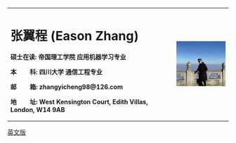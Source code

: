 <table border="0" align = "left">
  <tr>
    <td width="75%">
      <h1>张翼程 (Eason Zhang)</h1>
      <p><b>硕士在读: 帝国理工学院 应用机器学习专业</b></p>
      <p><b>本&nbsp;&nbsp;&nbsp;&nbsp;&nbsp;&nbsp;&nbsp;&nbsp;科: 四川大学 通信工程专业</b></p>
      <p><b>邮&nbsp;&nbsp;&nbsp;&nbsp;&nbsp;&nbsp;&nbsp;&nbsp;箱: zhangyicheng98@126.com</b></p>
      <p><b>地&nbsp;&nbsp;&nbsp;&nbsp;&nbsp;&nbsp;&nbsp;&nbsp;址: West Kensington Court, Edith Villas, London, W14 9AB</b></p>
    </td>
    <td width="25%">
      <img src="profile.jpg" width="100%"> 
    </td>
  </tr>
</table>

<a href="index-en.md">英文版</a>
